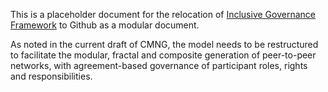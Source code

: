 This is a placeholder document for the relocation of [Inclusive Governance Framework](https://docs.google.com/document/d/1cU0557pbNOAI2eco2Ura3HXdxC2v-SJBWMHYaGMHMtA/edit?usp=sharing) to Github as a modular document.  

As noted in the current draft of CMNG, the model needs to be restructured to facilitate the modular, fractal and composite generation of peer-to-peer networks, with agreement-based governance of participant roles, rights and responsibilities.

